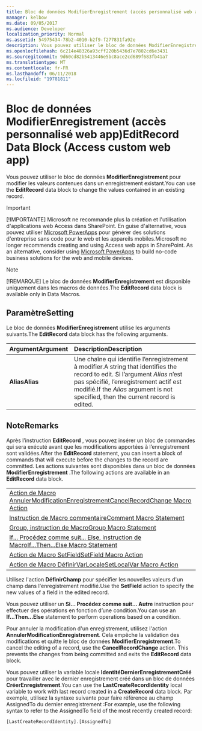```yaml
---
title: Bloc de données ModifierEnregistrement (accès personnalisé web app)
manager: kelbow
ms.date: 09/05/2017
ms.audience: Developer
localization_priority: Normal
ms.assetid: 54975434-78b2-4010-b2f9-f277831fa92e
description: Vous pouvez utiliser le bloc de données ModifierEnregistrement pour modifier les valeurs contenues dans un enregistrement existant.
ms.openlocfilehash: 6c214e48326a93cff220b5436d7e7802cd6e3431
ms.sourcegitcommit: 9d60cd82b5413446e5bc8ace2cd689f683fb41a7
ms.translationtype: MT
ms.contentlocale: fr-FR
ms.lasthandoff: 06/11/2018
ms.locfileid: "19781811"
---
```

# <a name="editrecord-data-block-access-custom-web-app"></a><span data-ttu-id="d0f86-103">Bloc de données ModifierEnregistrement (accès personnalisé web app)</span><span class="sxs-lookup"><span data-stu-id="d0f86-103">EditRecord Data Block (Access custom web app)</span></span>

<span data-ttu-id="d0f86-104">Vous pouvez utiliser le bloc de données **ModifierEnregistrement** pour modifier les valeurs contenues dans un enregistrement existant.</span><span class="sxs-lookup"><span data-stu-id="d0f86-104">You can use the **EditRecord** data block to change the values contained in an existing record.</span></span> 
  
> [!IMPORTANT]
> <span data-ttu-id="d0f86-p101">[!IMPORTANTE] Microsoft ne recommande plus la création et l'utilisation d'applications web Access dans SharePoint. En guise d'alternative, vous pouvez utiliser [Microsoft PowerApps](https://powerapps.microsoft.com/en-us/) pour générer des solutions d'entreprise sans code pour le web et les appareils mobiles.</span><span class="sxs-lookup"><span data-stu-id="d0f86-p101">Microsoft no longer recommends creating and using Access web apps in SharePoint. As an alternative, consider using [Microsoft PowerApps](https://powerapps.microsoft.com/en-us/) to build no-code business solutions for the web and mobile devices.</span></span> 
  
> [!NOTE]
> <span data-ttu-id="d0f86-107">[!REMARQUE] Le bloc de données **ModifierEnregistrement** est disponible uniquement dans les macros de données.</span><span class="sxs-lookup"><span data-stu-id="d0f86-107">The **EditRecord** data block is available only in Data Macros.</span></span> 
  
## <a name="setting"></a><span data-ttu-id="d0f86-108">Paramètre</span><span class="sxs-lookup"><span data-stu-id="d0f86-108">Setting</span></span>

<span data-ttu-id="d0f86-109">Le bloc de données **ModifierEnregistrement** utilise les arguments suivants.</span><span class="sxs-lookup"><span data-stu-id="d0f86-109">The **EditRecord** data block has the following arguments.</span></span> 
  
|<span data-ttu-id="d0f86-110">**Argument**</span><span class="sxs-lookup"><span data-stu-id="d0f86-110">**Argument**</span></span>|<span data-ttu-id="d0f86-111">**Description**</span><span class="sxs-lookup"><span data-stu-id="d0f86-111">**Description**</span></span>|
|:-----|:-----|
|<span data-ttu-id="d0f86-112">**Alias**</span><span class="sxs-lookup"><span data-stu-id="d0f86-112">**Alias**</span></span> <br/> |<span data-ttu-id="d0f86-113">Une chaîne qui identifie l’enregistrement à modifier.</span><span class="sxs-lookup"><span data-stu-id="d0f86-113">A string that identifies the record to edit.</span></span> <span data-ttu-id="d0f86-114">Si l’argument *Alias* n’est pas spécifié, l’enregistrement actif est modifié.</span><span class="sxs-lookup"><span data-stu-id="d0f86-114">If the  *Alias*  argument is not specified, then the current record is edited.</span></span>  <br/> |
   
## <a name="remarks"></a><span data-ttu-id="d0f86-115">Note</span><span class="sxs-lookup"><span data-stu-id="d0f86-115">Remarks</span></span>

<span data-ttu-id="d0f86-116">Après l’instruction **EditRecord** , vous pouvez insérer un bloc de commandes qui sera exécuté avant que les modifications apportées à l’enregistrement sont validées.</span><span class="sxs-lookup"><span data-stu-id="d0f86-116">After the **EditRecord** statement, you can insert a block of commands that will execute before the changes to the record are committed.</span></span> <span data-ttu-id="d0f86-117">Les actions suivantes sont disponibles dans un bloc de données **ModifierEnregistrement** .</span><span class="sxs-lookup"><span data-stu-id="d0f86-117">The following actions are available in an **EditRecord** data block.</span></span> 
  
||
|:-----|
|[<span data-ttu-id="d0f86-118">Action de Macro AnnulerModificationEnregistrement</span><span class="sxs-lookup"><span data-stu-id="d0f86-118">CancelRecordChange Macro Action</span></span>](cancelrecordchange-macro-action-access-custom-web-app.md) <br/> |
|[<span data-ttu-id="d0f86-119">Instruction de Macro commentaire</span><span class="sxs-lookup"><span data-stu-id="d0f86-119">Comment Macro Statement</span></span>](comment-macro-block-access-custom-web-app.md) <br/> |
|[<span data-ttu-id="d0f86-120">Group, instruction de Macro</span><span class="sxs-lookup"><span data-stu-id="d0f86-120">Group Macro Statement</span></span>](group-macro-block-access-custom-web-app.md) <br/> |
|[<span data-ttu-id="d0f86-121">If... Procédez comme suit... Else, instruction de Macro</span><span class="sxs-lookup"><span data-stu-id="d0f86-121">If...Then...Else Macro Statement</span></span>](ifthenelse-macro-block-access-custom-web-app.md) <br/> |
|[<span data-ttu-id="d0f86-122">Action de Macro SetField</span><span class="sxs-lookup"><span data-stu-id="d0f86-122">SetField Macro Action</span></span>](setfield-macro-action-access-custom-web-app.md) <br/> |
|[<span data-ttu-id="d0f86-123">Action de Macro DéfinirVarLocale</span><span class="sxs-lookup"><span data-stu-id="d0f86-123">SetLocalVar Macro Action</span></span>](setlocalvar-macro-action-access-custom-web-app.md) <br/> |
   
<span data-ttu-id="d0f86-124">Utilisez l'action **DéfinirChamp** pour spécifier les nouvelles valeurs d'un champ dans l'enregistrement modifié.</span><span class="sxs-lookup"><span data-stu-id="d0f86-124">Use the **SetField** action to specify the new values of a field in the edited record.</span></span> 
  
<span data-ttu-id="d0f86-125">Vous pouvez utiliser un **Si... Procédez comme suit... Autre** instruction pour effectuer des opérations en fonction d’une condition.</span><span class="sxs-lookup"><span data-stu-id="d0f86-125">You can use an **If...Then...Else** statement to perform operations based on a condition.</span></span> 
  
<span data-ttu-id="d0f86-p104">Pour annuler la modification d'un enregistrement, utilisez l'action **AnnulerModificationEnregistrement**. Cela empêche la validation des modifications et quitte le bloc de données **ModifierEnregistrement**.</span><span class="sxs-lookup"><span data-stu-id="d0f86-p104">To cancel the editing of a record, use the **CancelRecordChange** action. This prevents the changes from being committed and exits the **EditRecord** data block.</span></span> 
  
<span data-ttu-id="d0f86-128">Vous pouvez utiliser la variable locale **IdentitéDernierEnregistrementCréé** pour travailler avec le dernier enregistrement créé dans un bloc de données **CréerEnregistrement**.</span><span class="sxs-lookup"><span data-stu-id="d0f86-128">You can use the **LastCreateRecordIdentity** local variable to work with last record created in a **CreateRecord** data block.</span></span> <span data-ttu-id="d0f86-129">Par exemple, utilisez la syntaxe suivante pour faire référence au champ AssignedTo du dernier enregistrement :</span><span class="sxs-lookup"><span data-stu-id="d0f86-129">For example, use the following syntax to refer to the AssignedTo field of the most recently created record:</span></span> 
  
`[LastCreateRecordIdentity].[AssignedTo]`


